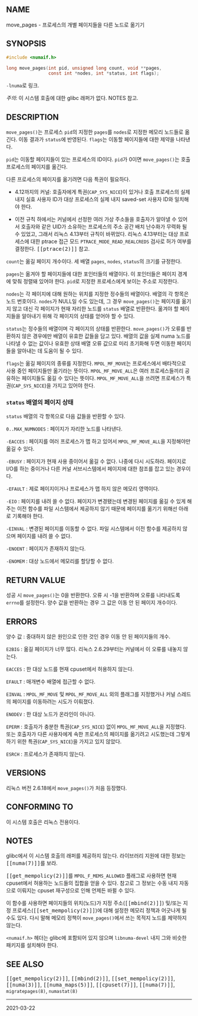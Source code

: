 ## NAME

move_pages - 프로세스의 개별 페이지들을 다른 노드로 옮기기

## SYNOPSIS

```c
#include <numaif.h>

long move_pages(int pid, unsigned long count, void **pages,
                const int *nodes, int *status, int flags);
```

`-lnuma`로 링크.

*주의*: 이 시스템 호출에 대한 glibc 래퍼가 없다. NOTES 참고.

## DESCRIPTION

`move_pages()`는 프로세스 `pid`의 지정한 `pages`를 `nodes`로 지정한 메모리 노드들로 옮긴다. 이동 결과가 `status`에 반영된다. `flags`는 이동할 페이지들에 대한 제약을 나타낸다.

`pid`는 이동할 페이지들이 있는 프로세스의 ID이다. `pid`가 0이면 `move_pages()`는 호출 프로세스의 페이지를 옮긴다.

다른 프로세스의 페이지를 옮기려면 다음 특권이 필요하다.

* 4.12까지의 커널: 호출자에게 특권(`CAP_SYS_NICE`)이 있거나 호출 프로세스의 실제 내지 실효 사용자 ID가 대상 프로세스의 실제 내지 saved-set 사용자 ID와 일치해야 한다.

* 이전 규칙 하에서는 커널에서 선정한 여러 가상 주소들을 호출자가 알아낼 수 있어서 호출자와 같은 UID가 소유하는 프로세스의 주소 공간 배치 난수화가 무력화 될 수 있었고, 그래서 리눅스 4.13부터 규칙이 바뀌었다. 리눅스 4.13부터는 대상 프로세스에 대한 ptrace 접근 모드 `PTRACE_MODE_READ_REALCREDS` 검사로 허가 여부를 결정한다. <tt>[[ptrace(2)]]</tt> 참고.

`count`는 옮길 페이지 개수이다. 세 배열 `pages`, `nodes`, `status`의 크기를 규정한다.

`pages`는 옮겨야 할 페이지들에 대한 포인터들의 배열이다. 이 포인터들은 페이지 경계에 맞춰 정렬돼 있어야 한다. `pid`로 지정한 프로세스에게 보이는 주소로 지정한다.

`nodes`는 각 페이지에 대해 원하는 위치를 지정한 정수들의 배열이다. 배열의 각 항목은 노드 번호이다. `nodes`가 NULL일 수도 있는데, 그 경우 `move_pages()`는 페이지를 옮기지 않고 대신 각 페이지가 현재 자리한 노드를 `status` 배열로 반환한다. 옮겨야 할 페이지들을 알아내기 위해 각 페이지의 상태를 얻어야 할 수 있다.

`status`는 정수들의 배열이며 각 페이지의 상태를 반환한다. `move_pages()`가 오류를 반환하지 않은 경우에만 배열이 유효한 값들을 담고 있다. 배열의 값을 실제 numa 노드를 나타낼 수 없는 값이나 유효한 상태 배열 오류 값으로 미리 초기화해 두면 이동한 페이지들을 알아내는 데 도움이 될 수 있다.

`flags`는 옮길 페이지의 종류를 지정한다. `MPOL_MF_MOVE`는 프로세스에서 배타적으로 사용 중인 페이지들만 옮기라는 뜻이다. `MPOL_MF_MOVE_ALL`은 여러 프로세스들끼리 공유하는 페이지들도 옮길 수 있다는 뜻이다. `MPOL_MF_MOVE_ALL`을 쓰려면 프로세스가 특권(`CAP_SYS_NICE`)을 가지고 있어야 한다.

### `status` 배열의 페이지 상태

`status` 배열의 각 항목으로 다음 값들을 반환할 수 있다.

`0..MAX_NUMNODES`
:   페이지가 자리한 노드를 나타낸다.

`-EACCES`
:   페이지를 여러 프로세스가 맵 하고 있어서 `MPOL_MF_MOVE_ALL`을 지정해야만 옮길 수 있다.

`-EBUSY`
:   페이지가 현재 사용 중이어서 옮길 수 없다. 나중에 다시 시도하라. 페이지로 I/O를 하는 중이거나 다른 커널 서브시스템에서 페이지에 대한 참조를 잡고 있는 경우이다.

`-EFAULT`
:   제로 페이지이거나 프로세스가 맵 하지 않은 메모리 영역이다.

`-EIO`
:   페이지를 내려 쓸 수 없다. 페이지가 변경됐는데 변경된 페이지를 옮길 수 있게 해 주는 이전 함수를 파일 시스템에서 제공하지 않기 때문에 페이지를 옮기기 위해선 아래로 기록해야 한다.

`-EINVAL`
:   변경된 페이지를 이동할 수 없다. 파일 시스템에서 이전 함수를 제공하지 않으며 페이지를 내려 쓸 수 없다.

`-ENOENT`
:   페이지가 존재하지 않는다.

`-ENOMEM`
:   대상 노드에서 메모리를 할당할 수 없다.

## RETURN VALUE

성공 시 `move_pages()`는 0을 반환한다. 오류 시 -1을 반환하며 오류를 나타내도록 `errno`를 설정한다. 양수 값을 반환하는 경우 그 값은 이동 안 된 페이지 개수이다.

## ERRORS

양수 값
:   중대하지 않은 원인으로 인한 것인 경우 이동 안 된 페이지들의 개수.

`E2BIG`
:   옮길 페이지가 너무 많다. 리눅스 2.6.29부터는 커널에서 이 오류를 내놓지 않는다.

`EACCES`
:   한 대상 노드를 현재 cpuset에서 허용하지 않는다.

`EFAULT`
:   매개변수 배열에 접근할 수 없다.

`EINVAL`
:   `MPOL_MF_MOVE` 및 `MPOL_MF_MOVE_ALL` 외의 플래그를 지정했거나 커널 스레드의 페이지를 이동하려는 시도가 이뤄졌다.

`ENODEV`
:   한 대상 노드가 온라인이 아니다.

`EPERM`
:   호출자가 충분한 특권(`CAP_SYS_NICE`) 없이 `MPOL_MF_MOVE_ALL`을 지정했다. 또는 호출자가 다른 사용자에게 속한 프로세스의 페이지를 옮기려고 시도했는데 그렇게 하기 위한 특권(`CAP_SYS_NICE`)을 가지고 있지 않았다.

`ESRCH`
:   프로세스가 존재하지 않는다.

## VERSIONS

리눅스 버전 2.6.18에서 `move_pages()`가 처음 등장했다.

## CONFORMING TO

이 시스템 호출은 리눅스 전용이다.

## NOTES

glibc에서 이 시스템 호출의 래퍼를 제공하지 않는다. 라이브러리 지원에 대한 정보는 <tt>[[numa(7)]]</tt>를 보라.

<tt>[[get_mempolicy(2)]]</tt>를 `MPOL_F_MEMS_ALLOWED` 플래그로 사용하면 현재 cpuset에서 허용하는 노드들의 집합을 얻을 수 있다. 참고로 그 정보는 수동 내지 자동으로 이뤄지는 cpuset 재구성으로 인해 언제든 바뀔 수 있다.

이 함수를 사용하면 페이지들의 위치(노드)가 지정 주소(<tt>[[mbind(2)]]</tt>) 및/또는 지정 프로세스(<tt>[[set_mempolicy(2)]]</tt>)에 대해 설정한 메모리 정책과 어긋나게 될 수도 있다. 다시 말해 메모리 정책이 `move_pages()`에서 쓰는 목적지 노드를 제약하지 않는다.

`<numaif.h>` 헤더는 glibc에 포함되어 있지 않으며 `libnuma-devel` 내지 그와 비슷한 패키지를 설치해야 한다.

## SEE ALSO

<tt>[[get_mempolicy(2)]]</tt>, <tt>[[mbind(2)]]</tt>, <tt>[[set_mempolicy(2)]]</tt>, <tt>[[numa(3)]]</tt>, <tt>[[numa_maps(5)]]</tt>, <tt>[[cpuset(7)]]</tt>, <tt>[[numa(7)]]</tt>, `migratepages(8)`, `numastat(8)`

----

2021-03-22
